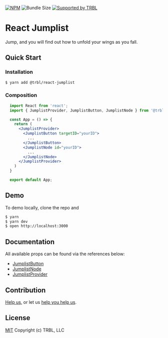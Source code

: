[![NPM](https://img.shields.io/npm/v/@trbl/react-jumplist)](https://www.npmjs.com/@trbl/react-jumplist)
![Bundle Size](https://img.shields.io/bundlephobia/minzip/@trbl/react-jumplist?label=zipped)
[![Supported by TRBL](https://img.shields.io/badge/supported_by-TRBL-black)](https://github.com/trouble)

# React Jumplist

Jump, and you will find out how to unfold your wings as you fall.

## Quick Start

### Installation

```bash
$ yarn add @trbl/react-jumplist
```

### Composition

```jsx
  import React from 'react';
  import { JumplistProvider, JumplistButton, JumplistNode } from '@trbl/react-jumplist';

  const App = () => {
    return (
      <JumplistProvider>
        <JumplistButton targetID="yourID">
          ...
        </JumplistButton>
        <JumplistNode id="yourID">
          ...
        </JumplistNode>
      </JumplistProvider>
    )
  }

  export default App;
```

## Demo

To demo locally, clone the repo and

```bash
$ yarn
$ yarn dev
$ open http://localhost:3000
```

## Documentation

All available props can be found via the references below:

  - [JumplistButton](./src/JumplistButton/README.md)
  - [JumplistNode](./src/JumplistNode/README.md)
  - [JumplistProvider](./src/JumplistProvider/README.md)

## Contribution

[Help us,](https://github.com/trouble/.github/blob/master/CONTRIBUTING.md) or let us [help you help us](https://github.com/trouble/.github/blob/master/SUPPORT.md).

## License

[MIT](https://github.com/trouble/react-jumplist/blob/master/LICENSE) Copyright (c) TRBL, LLC
